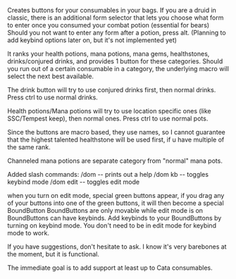 Creates buttons for your consumables in your bags.
If you are a druid in classic, there is an additional form selector that lets you choose what form to enter once you consumed your combat potion (essential for bears)
Should you not want to enter any form after a potion, press alt. (Planning to add keybind options later on, but it's not implemented yet)


It ranks your health potions, mana potions, mana gems, healthstones, drinks/conjured drinks, and provides 1 button for these categories. Should you run out of a certain consumable in a category, the underlying macro will select the next best available.

The drink button will try to use conjured drinks first, then normal drinks. Press ctrl to use normal drinks.

Health potions/Mana potions will try to use location specific ones (like SSC/Tempest keep), then normal ones. Press ctrl to use normal pots.

Since the buttons are macro based, they use names, so I cannot guarantee that the highest talented healthstone will be used first, if u have multiple of the same rank.

Channeled mana potions are separate category from "normal" mana pots.

Added slash commands:
/dom -- prints out a help
/dom kb -- toggles keybind mode
/dom edit -- toggles edit mode

when you turn on edit mode, special green buttons appear, if you drag any of your buttons into one of the green buttons, it will then become a special BoundButton
BoundButtons are only movable while edit mode is on
BoundButtons can have keybinds. Add keybinds to your BoundButtons by turning on keybind mode. You don't need to be in edit mode for keybind mode to work.

 
If you have suggestions, don't hesitate to ask. I know it's very barebones at the moment, but it is functional.

The immediate goal is to add support at least up to Cata consumables.
